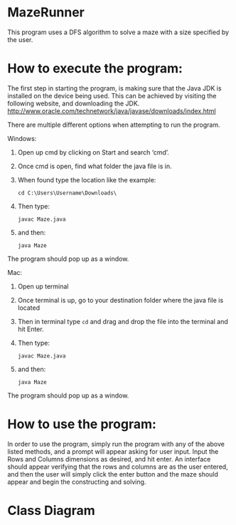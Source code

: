 # MazeRunner
This program uses a DFS algorithm to solve a maze with a size specified by the user.

# How to execute the program:


The first step in starting the program, is making sure that the Java JDK is installed on the device being used. This can be achieved by visiting the following website, and downloading the JDK. 
	http://www.oracle.com/technetwork/java/javase/downloads/index.html


There are multiple different options when attempting to run the program.

Windows:

1. Open up cmd by clicking on Start and search ‘cmd’.
2. Once cmd is open, find what folder the java file is in.
3. When found type the location like the example: 

	`cd C:\Users\Username\Downloads\`

4. Then type:

	`javac Maze.java`

5. and then:

	`java Maze` 

The program should pop up as a window.


Mac:

1. Open up terminal
2. Once terminal is up, go to your destination folder where the java file is located
3. Then in terminal type `cd` and drag and drop the file into the terminal and hit Enter.
4. Then type:

	`javac Maze.java`
	
5. and then:

	`java Maze`
	
The program should pop up as a window.

# How to use the program:

In order to use the program, simply run the program with any of the above listed methods, and a prompt will appear asking for user input. Input the Rows and Columns dimensions as desired, and hit enter. An interface should appear verifying that the rows and columns are as the user entered, and then the user will simply click the enter button and the maze should appear and begin the constructing and solving.

# Class Diagram



